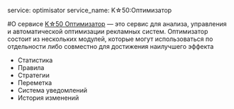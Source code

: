 service: optimisator
service_name: K☆50:Оптимизатор

#О сервисе
<a href="http://k50.ru/" target="_blank">K☆50 Оптимизатор</a> — это сервис для анализа, управления и автоматической оптимизации рекламных систем. Оптимизатор состоит из нескольких модулей, которые могут использоваться по отдельности либо совместно для достижения наилучшего эффекта

- Статистика
- Правила
- Стратегии
- Переметка
- Система уведомлений
- История изменений

